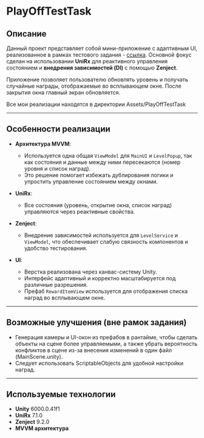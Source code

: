 # PlayOffTestTask

## Описание

Данный проект представляет собой мини-приложение с адаптивным UI, реализованное в рамках тестового задания - [ссылка](https://docs.google.com/document/u/1/d/e/2PACX-1vSZj2A7IHddqLYkrwmBrlcmiZo5hJ8pOLdrk9jf2rfz-ctdr2s6GupK1ICGvX7o6dJ2MwPMha1fA6Dz/pub). Основной фокус сделан на использовании **UniRx** для реактивного управления состоянием и **внедрения зависимостей (DI)** с помощью **Zenject**.

Приложение позволяет пользователю обновлять уровень и получать случайные награды, отображаемые во всплывающем окне. После закрытия окна главный экран обновляется.

Все мои реализации находятся в директории Assets/PlayOffTestTask

---

## Особенности реализации

- **Архитектура MVVM**:
    - Используется одна общая `ViewModel` для `MainUI` и `LevelPopup`, так как состояния и данные между ними пересекаются (номер уровня и список наград).
    - Это решение помогает избежать дублирования логики и упростить управление состоянием между окнами.

- **UniRx**:
    - Все состояния (уровень, открытие окна, список наград) управляются через реактивные свойства.

- **Zenject**:
    - Внедрение зависимостей используется для `LevelService` и `ViewModel`, что обеспечивает слабую связность компонентов и удобство тестирования.

- **UI**:
    - Верстка реализована через канвас-систему Unity.
    - Интерфейс адаптивный и корректно масштабируется под различные разрешения.
    - Префаб `RewardItemView` используется для отображения списка наград во всплывающем окне.
  
---

## Возможные улучшения (вне рамок задания)
- Генерация камеры и UI-окон из префабов в рантайме, чтобы сделать объекты на сцене более управляемыми, а также убрать вероятность конфликтов в сцене из-за внесения изменений в один файл (MainScene.unity).
- Следует использовать ScriptableObjects для удобной настройки наград.

---

## Используемые технологии

- **Unity** 6000.0.41f1
- **UniRx** 7.1.0
- **Zenject** 9.2.0
- **MVVM архитектура**
